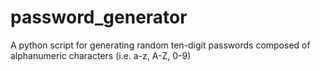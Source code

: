 # password_generator
A python script for generating random ten-digit passwords composed of alphanumeric characters (i.e. a-z, A-Z, 0-9) 
